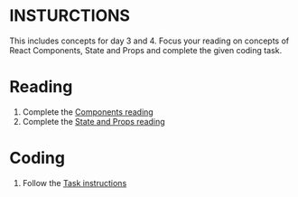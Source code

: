 # INSTURCTIONS
This includes concepts for day 3 and 4. Focus your reading on concepts of React Components, State and Props and complete the given coding task.

# Reading
1. Complete the [Components reading](./READING.md)
2. Complete the [State and Props reading](./STATE_AND_PROPS.md)
   
# Coding 
1. Follow the [Task instructions](./react-components/TASK.md)
